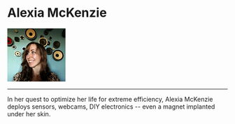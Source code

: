 Alexia McKenzie
=======
![My image](./images/avatar.jpg)
<hr>
In her quest to optimize her life for extreme efficiency, Alexia McKenzie deploys sensors, webcams, DIY electronics -- even a magnet implanted under her skin.
